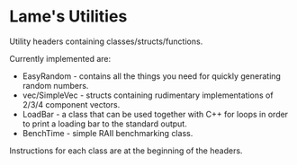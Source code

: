 # Lame's Utilities

Utility headers containing classes/structs/functions.

Currently implemented are:
* EasyRandom - contains all the things you need for quickly generating random numbers.
* vec/SimpleVec - structs containing rudimentary implementations of 2/3/4 component vectors.
* LoadBar - a class that can be used together with C++ for loops in order to print a loading bar to the standard output.
* BenchTime - simple RAII benchmarking class.

Instructions for each class are at the beginning of the headers.